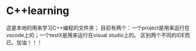 # C++learning
这是本地的用来学习C++编程的文件夹；
目前有两个：一个project是用来运行在vscode上的；一个testX是用来运行在visual studio上的。
区别两个不同的IDE而已。加油！！！
